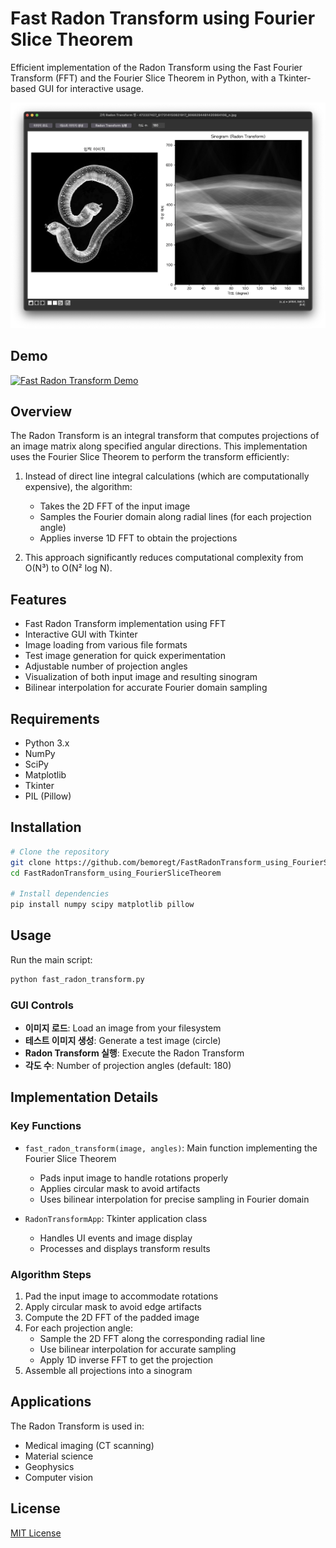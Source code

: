 # Fast Radon Transform using Fourier Slice Theorem

Efficient implementation of the Radon Transform using the Fast Fourier Transform (FFT) and the Fourier Slice Theorem in Python, with a Tkinter-based GUI for interactive usage.

![Radon Transform Example](img1.daumcdn.png)

## Demo

[![Fast Radon Transform Demo](https://img.youtube.com/vi/NtUg8-qCHY0/0.jpg)](https://youtu.be/NtUg8-qCHY0)

## Overview

The Radon Transform is an integral transform that computes projections of an image matrix along specified angular directions. This implementation uses the Fourier Slice Theorem to perform the transform efficiently:

1. Instead of direct line integral calculations (which are computationally expensive), the algorithm:
   - Takes the 2D FFT of the input image
   - Samples the Fourier domain along radial lines (for each projection angle)
   - Applies inverse 1D FFT to obtain the projections

2. This approach significantly reduces computational complexity from O(N³) to O(N² log N).

## Features

- Fast Radon Transform implementation using FFT
- Interactive GUI with Tkinter
- Image loading from various file formats
- Test image generation for quick experimentation
- Adjustable number of projection angles
- Visualization of both input image and resulting sinogram
- Bilinear interpolation for accurate Fourier domain sampling

## Requirements

- Python 3.x
- NumPy
- SciPy
- Matplotlib
- Tkinter
- PIL (Pillow)

## Installation

```bash
# Clone the repository
git clone https://github.com/bemoregt/FastRadonTransform_using_FourierSliceTheorem.git
cd FastRadonTransform_using_FourierSliceTheorem

# Install dependencies
pip install numpy scipy matplotlib pillow
```

## Usage

Run the main script:

```bash
python fast_radon_transform.py
```

### GUI Controls

- **이미지 로드**: Load an image from your filesystem
- **테스트 이미지 생성**: Generate a test image (circle)
- **Radon Transform 실행**: Execute the Radon Transform
- **각도 수**: Number of projection angles (default: 180)

## Implementation Details

### Key Functions

- `fast_radon_transform(image, angles)`: Main function implementing the Fourier Slice Theorem
  - Pads input image to handle rotations properly
  - Applies circular mask to avoid artifacts
  - Uses bilinear interpolation for precise sampling in Fourier domain

- `RadonTransformApp`: Tkinter application class
  - Handles UI events and image display
  - Processes and displays transform results

### Algorithm Steps

1. Pad the input image to accommodate rotations
2. Apply circular mask to avoid edge artifacts
3. Compute the 2D FFT of the padded image
4. For each projection angle:
   - Sample the 2D FFT along the corresponding radial line
   - Use bilinear interpolation for accurate sampling
   - Apply 1D inverse FFT to get the projection
5. Assemble all projections into a sinogram

## Applications

The Radon Transform is used in:
- Medical imaging (CT scanning)
- Material science
- Geophysics
- Computer vision

## License

[MIT License](LICENSE)